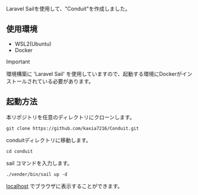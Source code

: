 Laravel Sailを使用して、"Conduit"を作成しました。

## 使用環境

- WSL2(Ubuntu)
- Docker

> [!IMPORTANT]  
> 環境構築に 'Laravel Sail' を使用していますので、起動する環境にDockerがインストールされている必要があります。  

## 起動方法

本リポジトリを任意のディレクトリにクローンします。
```
git clone https://github.com/kaxia7216/Conduit.git
```
conduitディレクトリに移動します。
```
cd conduit
```

sail コマンドを入力します。
```
./vender/bin/sail up -d
```

[localhost](http://localhost) でブラウザに表示することができます。